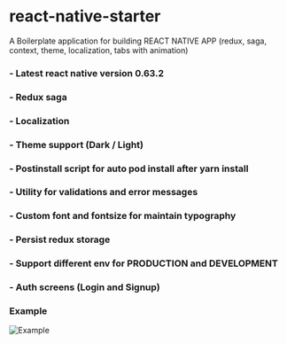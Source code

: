 # react-native-starter

A Boilerplate application for building REACT NATIVE APP (redux, saga, context, theme, localization, tabs with animation)

### - Latest react native version 0.63.2

### - Redux saga

### - Localization

### - Theme support (Dark / Light)

### - Postinstall script for auto pod install after yarn install

### - Utility for validations and error messages

### - Custom font and fontsize for maintain typography

### - Persist redux storage

### - Support different env for PRODUCTION and DEVELOPMENT

### - Auth screens (Login and Signup)

### Example

![Example](images/preview.gif)
